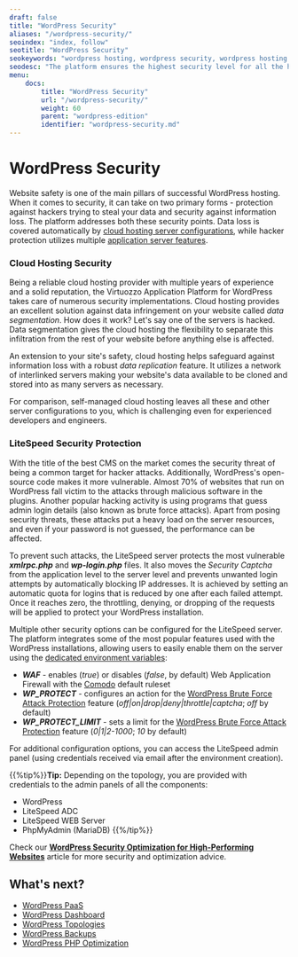 ```yaml
---
draft: false
title: "WordPress Security"
aliases: "/wordpress-security/"
seoindex: "index, follow"
seotitle: "WordPress Security"
seokeywords: "wordpress hosting, wordpress security, wordpress hosting security, wordpress protection, wordpress litespeed security, wordpress waf, wordpress brute force protection"
seodesc: "The platform ensures the highest security level for all the hosted WordPress instances. Also, application servers provide additional security features, which can be extended manually."
menu:
    docs:
        title: "WordPress Security"
        url: "/wordpress-security/"
        weight: 60
        parent: "wordpress-edition"
        identifier: "wordpress-security.md"
---
```


# WordPress Security

Website safety is one of the main pillars of successful WordPress hosting. When it comes to security, it can take on two primary forms - protection against hackers trying to steal your data and security against information loss. The platform addresses both these security points. Data loss is covered automatically by [cloud hosting server configurations](#cloud-hosting-security), while hacker protection utilizes multiple [application server features](#litespeed-security-protection).

### Cloud Hosting Security

Being a reliable cloud hosting provider with multiple years of experience and a solid reputation, the Virtuozzo Application Platform for WordPress takes care of numerous security implementations. Cloud hosting provides an excellent solution against data infringement on your website called *data segmentation*. How does it work? Let's say one of the servers is hacked. Data segmentation gives the cloud hosting the flexibility to separate this infiltration from the rest of your website before anything else is affected.

An extension to your site's safety, cloud hosting helps safeguard against information loss with a robust *data replication* feature. It utilizes a network of interlinked servers making your website's data available to be cloned and stored into as many servers as necessary.

For comparison, self-managed cloud hosting leaves all these and other server configurations to you, which is challenging even for experienced developers and engineers.

### LiteSpeed Security Protection

With the title of the best CMS on the market comes the security threat of being a common target for hacker attacks. Additionally, WordPress's open-source code makes it more vulnerable. Almost 70% of websites that run on WordPress fall victim to the attacks through malicious software in the plugins. Another popular hacking activity is using programs that guess admin login details (also known as brute force attacks). Apart from posing security threats, these attacks put a heavy load on the server resources, and even if your password is not guessed, the performance can be affected.

To prevent such attacks, the LiteSpeed server protects the most vulnerable ***xmlrpc.php*** and ***wp-login.php*** files. It also moves the *Security Captcha* from the application level to the server level and prevents unwanted login attempts by automatically blocking IP addresses. It is achieved by setting an automatic quota for logins that is reduced by one after each failed attempt. Once it reaches zero, the throttling, denying, or dropping of the requests will be applied to protect your WordPress installation.

Multiple other security options can be configured for the LiteSpeed server. The platform integrates some of the most popular features used with the WordPress installations, allowing users to easily enable them on the server using the [dedicated environment variables](/environment-variables/):

- ***WAF*** - enables (*true*) or disables (*false*, by default) Web Application Firewall with the [Comodo](https://waf.comodo.com/) default ruleset
- ***WP\_PROTECT*** - configures an action for the [WordPress Brute Force Attack Protection](https://www.litespeedtech.com/support/wiki/doku.php/litespeed_wiki:config:wordpress-protection) feature (*off|on|drop|deny|throttle|captcha*; *off* by default)
- ***WP\_PROTECT\_LIMIT*** - sets a limit for the [WordPress Brute Force Attack Protection](https://www.litespeedtech.com/support/wiki/doku.php/litespeed_wiki:config:wordpress-protection) feature (*0|1|2-1000*; *10* by default)

For additional configuration options, you can access the LiteSpeed admin panel (using credentials received via email after the environment creation).

{{%tip%}}**Tip:** Depending on the topology, you are provided with credentials to the admin panels of all the components:

- WordPress
- LiteSpeed ADC
- LiteSpeed WEB Server
- PhpMyAdmin (MariaDB)
{{%/tip%}}

Check our **[WordPress Security Optimization for High-Performing Websites](https://www.virtuozzo.com/company/blog/wordpress-security-optimization/)** article for more security and optimization advice.


## What's next?

- [WordPress PaaS](/virtuozzo-application-platform-for-wordpress/)
- [WordPress Dashboard](/wp-dashboard-overview/)
- [WordPress Topologies](/wordpress-topologies/)
- [WordPress Backups](/wordpress-backups/)
- [WordPress PHP Optimization](/wordpress-php-optimization/)